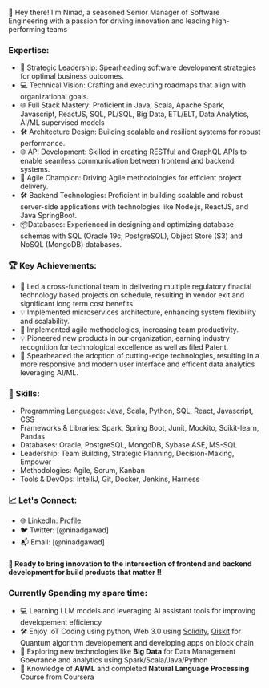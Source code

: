 👋 Hey there! I'm Ninad, a seasoned Senior Manager of Software Engineering with a passion for driving innovation and leading high-performing teams

### Expertise:
- 🚀 Strategic Leadership: Spearheading software development strategies for optimal business outcomes.
- 💻 Technical Vision: Crafting and executing roadmaps that align with organizational goals.
- 🌐 Full Stack Mastery: Proficient in Java, Scala, Apache Spark, Javascript, ReactJS, SQL, PL/SQL, Big Data, ETL/ELT, Data Analytics, AI/ML supervised models  
- 🛠️ Architecture Design: Building scalable and resilient systems for robust performance.
- 🌐 API Development: Skilled in creating RESTful and GraphQL APIs to enable seamless communication between frontend and backend systems.
- 🚀 Agile Champion: Driving Agile methodologies for efficient project delivery.
- 🛠️ Backend Technologies: Proficient in building scalable and robust server-side applications with technologies like Node.js, ReactJS, and Java SpringBoot.
-  📦Databases: Experienced in designing and optimizing database schemas with SQL (Oracle 19c, PostgreSQL), Object Store (S3) and NoSQL (MongoDB) databases.

### 🏆 Key Achievements:
- 🚀 Led a cross-functional team in delivering multiple regulatory finacial technology based projects on schedule, resulting in vendor exit and significant long term cost benefits.
- 💡 Implemented microservices architecture, enhancing system flexibility and scalability.
- 🌟 Implemented agile methodologies, increasing team productivity.
- 💡 Pioneered new products in our organization, earning industry recognition for technological excellence as well as filed Patent.
- 🌟 Spearheaded the adoption of cutting-edge technologies, resulting in a more responsive and modern user interface and efficent data analytics leveraging AI/ML.

### 🔧 Skills:
- Programming Languages: Java, Scala, Python, SQL, React, Javascript, CSS
- Frameworks & Libraries: Spark, Spring Boot, Junit, Mockito, Scikit-learn, Pandas
- Databases: Oracle, PostgreSQL, MongoDB, Sybase ASE, MS-SQL
- Leadership: Team Building, Strategic Planning, Decision-Making, Empower
- Methodologies: Agile, Scrum, Kanban
- Tools & DevOps: IntelliJ, Git, Docker, Jenkins, Harness

### 📈 Let's Connect:
- 🌐 LinkedIn: [Profile](https://www.linkedin.com/in/ninadgawad/)
- 🐦 Twitter: [@ninadgawad]
- 📬 Email: [@ninadgawad]

#### 💬 Ready to bring innovation to the intersection of frontend and backend development for build products that matter !!


### Currently Spending my spare time:
- 💻 Learning LLM models and leveraging AI assistant tools for improving developement efficiency 
- 🛠️ Enjoy IoT Coding using python, Web 3.0 using [Solidity](https://soliditylang.org/), [Qiskit](https://qiskit.org/) for Quantum algorithm developement and developing apps on block chain
- 🚀 Exploring new technologies like **Big Data** for Data Management Goevrance and analytics using Spark/Scala/Java/Python 
- 🌟 Knowledge of **AI/ML** and completed **Natural Language Processing** Course from Coursera
